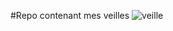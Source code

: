 #Repo contenant mes veilles
![veille](http://www.leportagesalarial.com/wp-content/uploads/2015/08/veille-web.jpg)
